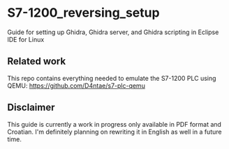 # S7-1200_reversing_setup
Guide for setting up Ghidra, Ghidra server, and Ghidra scripting in Eclipse IDE for Linux

## Related work
This repo contains everything needed to emulate the S7-1200 PLC using QEMU:
https://github.com/D4ntae/s7-plc-qemu

## Disclaimer
This guide is currently a work in progress only available in PDF format and Croatian.
I'm definitely planning on rewriting it in English as well in a future time.